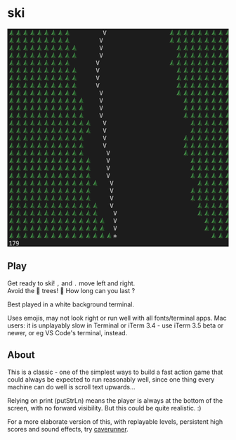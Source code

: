 # ski

![](ski.png)

## Play

Get ready to ski! `,` and `.` move left and right.\
Avoid the 🌲 trees! 🌲 How long can you last ?

Best played in a white background terminal.

Uses emojis, may not look right or run well with all fonts/terminal apps.
Mac users: it is unplayably slow in Terminal or iTerm 3.4 -
use iTerm 3.5 beta or newer, or eg VS Code's terminal, instead.

## About

This is a classic - one of the simplest ways to build a fast action game
that could always be expected to run reasonably well,
since one thing every machine can do well is scroll text upwards...

Relying on print (putStrLn) means the player is always at the bottom of the
screen, with no forward visibility. But this could be quite realistic. :)

For a more elaborate version of this, with replayable levels, persistent high scores
and sound effects, try [caverunner](https://github.com/simonmichael/games/tree/main/caverunner).
